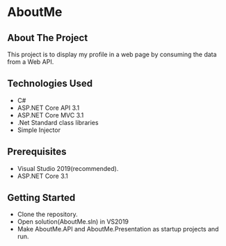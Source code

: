 # AboutMe

<!-- ABOUT THE PROJECT -->
## About The Project

This project is to display my profile in a web page by consuming the data from a Web API.

## Technologies Used

* C#
* ASP.NET Core API 3.1
* ASP.NET Core MVC 3.1
* .Net Standard class libraries
* Simple Injector


<!-- GETTING STARTED -->
## Prerequisites

* Visual Studio 2019(recommended).
* ASP.NET Core 3.1

## Getting Started

* Clone the repository.
* Open solution(AboutMe.sln) in VS2019
* Make AboutMe.API and AboutMe.Presentation as startup projects and run.
